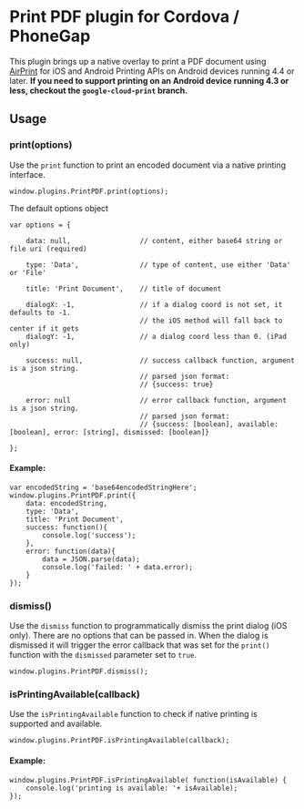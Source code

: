 Print PDF plugin for Cordova / PhoneGap
======================================================

This plugin brings up a native overlay to print a PDF document using [AirPrint](http://en.wikipedia.org/wiki/AirPrint) for iOS and Android Printing APIs on Android devices running 4.4 or later. **If you need to support printing on an Android device running 4.3 or less, checkout the `google-cloud-print` branch.**

## Usage

### print(options)

Use the `print` function to print an encoded document via a native printing interface.

```
window.plugins.PrintPDF.print(options);
```

The default options object
```
var options = {

	data: null, 				// content, either base64 string or file uri (required)

	type: 'Data',				// type of content, use either 'Data' or 'File'

	title: 'Print Document', 	// title of document

	dialogX: -1,				// if a dialog coord is not set, it defaults to -1.
								// the iOS method will fall back to center if it gets
	dialogY: -1,				// a dialog coord less than 0. (iPad only)

	success: null,				// success callback function, argument is a json string.
	 							// parsed json format:
								// {success: true}

	error: null					// error callback function, argument is a json string.
	 							// parsed json format:
								// {success: [boolean], available: [boolean], error: [string], dismissed: [boolean]}

};
```

#### Example:

```
var encodedString = 'base64encodedStringHere';
window.plugins.PrintPDF.print({
	data: encodedString,
	type: 'Data',
	title: 'Print Document',
	success: function(){
		console.log('success');
	},
	error: function(data){
		data = JSON.parse(data);
		console.log('failed: ' + data.error);
	}
});
```

### dismiss()

Use the `dismiss` function to programmatically dismiss the print dialog (iOS only). There are no options that can be passed in. When the dialog is dismissed it will trigger the error callback that was set for the `print()` function with the `dismissed` parameter set to `true`.

```
window.plugins.PrintPDF.dismiss();
```

### isPrintingAvailable(callback)

Use the `isPrintingAvailable` function to check if native printing is supported and available.

```
window.plugins.PrintPDF.isPrintingAvailable(callback);
```

#### Example:

```
window.plugins.PrintPDF.isPrintingAvailable( function(isAvailable) {
	console.log('printing is available: '+ isAvailable);
});
```
